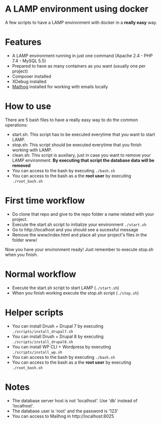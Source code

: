 # A LAMP environment using docker
A few scripts to have a LAMP environment with docker in a **really easy** way.

Features
========
  - A LAMP environment running in just one command (Apache 2.4 - PHP 7.4 - MySQL 5.5)
  - Prepared to have as many containers as you want (usually one per project)
  - Composer installed
  - XDebug installed
  - [Mailhog](https://github.com/mailhog/MailHog) installed for working with emails locally

How to use
=========

There are 5 bash files to have a really easy way to do the common operations:
  - start.sh: This script has to be executed everytime that you want to start LAMP.
  - stop.sh: This script should be executed everytime that you finish working with LAMP.
  - clean.sh: This script is auxiliary, just in case you want to remove your LAMP environment. **By executing that script the database data will be removed**
  - You can access to the bash by executing `./bash.sh`
  - You can access to the bash as a the **root user** by executing `./root_bash.sh`

First time workflow
=======
  - Do clone that repo and give to the repo folder a name related with your project.
  - Execute the start.sh script to initialize your environment
``./start.sh``
  - Go to http://localhost and you should see a sucessful message
  - Remove the www/index.html and place all your project's files in the folder www/

Now you have your environment ready! Just remember to execute stop.sh when you finish.

Normal workflow
======

  * Execute the start.sh script to start LAMP (`./start.sh`)
  * When you finish working execute the stop.sh script (`./stop.sh`)

Helper scripts
==========

  - You can install Drush + Drupal 7 by executing `./scripts/install_drupal7.sh`
  - You can install Drush + Drupal 8 by executing `./scripts/install_drupal8.sh`
  - You can install WP CLI + Wordpress by executing `./scripts/install_wp.sh`
  - You can access to the bash by executing `./bash.sh`
  - You can access to the bash as a the **root user** by executing `./root_bash.sh`

Notes
======

  - The database server host is not 'localhost'. Use 'db' instead of 'localhost'.
  - The database user is 'root' and the password is '123'
  - You can access to Mailhog in http://localhost:8025
